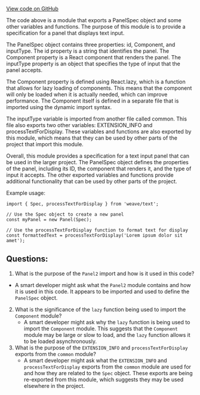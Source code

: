 [View code on GitHub](https://github.com/wandb/weave/weave-js/src/components/Panel2/PanelFileText/index.ts)

The code above is a module that exports a PanelSpec object and some other variables and functions. The purpose of this module is to provide a specification for a panel that displays text input. 

The PanelSpec object contains three properties: id, Component, and inputType. The id property is a string that identifies the panel. The Component property is a React component that renders the panel. The inputType property is an object that specifies the type of input that the panel accepts. 

The Component property is defined using React.lazy, which is a function that allows for lazy loading of components. This means that the component will only be loaded when it is actually needed, which can improve performance. The Component itself is defined in a separate file that is imported using the dynamic import syntax. 

The inputType variable is imported from another file called common. This file also exports two other variables: EXTENSION_INFO and processTextForDisplay. These variables and functions are also exported by this module, which means that they can be used by other parts of the project that import this module. 

Overall, this module provides a specification for a text input panel that can be used in the larger project. The PanelSpec object defines the properties of the panel, including its ID, the component that renders it, and the type of input it accepts. The other exported variables and functions provide additional functionality that can be used by other parts of the project. 

Example usage:

```
import { Spec, processTextForDisplay } from 'weave/text';

// Use the Spec object to create a new panel
const myPanel = new Panel(Spec);

// Use the processTextForDisplay function to format text for display
const formattedText = processTextForDisplay('Lorem ipsum dolor sit amet');
```
## Questions: 
 1. What is the purpose of the `Panel2` import and how is it used in this code?
   - A smart developer might ask what the `Panel2` module contains and how it is used in this code. It appears to be imported and used to define the `PanelSpec` object.
2. What is the significance of the `lazy` function being used to import the `Component` module?
   - A smart developer might ask why the `lazy` function is being used to import the `Component` module. This suggests that the `Component` module may be large or slow to load, and the `lazy` function allows it to be loaded asynchronously.
3. What is the purpose of the `EXTENSION_INFO` and `processTextForDisplay` exports from the `common` module?
   - A smart developer might ask what the `EXTENSION_INFO` and `processTextForDisplay` exports from the `common` module are used for and how they are related to the `Spec` object. These exports are being re-exported from this module, which suggests they may be used elsewhere in the project.